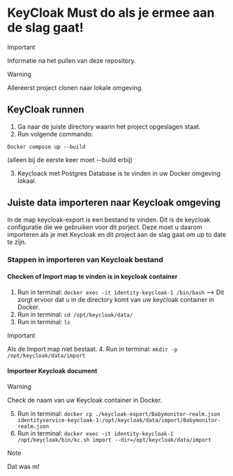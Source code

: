 # KeyCloak Must do als je ermee aan de slag gaat!

> [!IMPORTANT]  
> Informatie na het pullen van deze repository.

> [!WARNING]  
> Allereerst project clonen naar lokale omgeving.


## KeyCloak runnen

1. Ga naar de juiste directory waarin het project opgeslagen staat.
2. Run volgende commando: 

```Docker compose up --build``` 

(alleen bij de eerste keer moet --build erbij)

3. Keycloack met Postgres Database is te vinden in uw Docker omgeving lokaal.

## Juiste data importeren naar Keycloak omgeving

In de map keycloak-export is een bestand te vinden. Dit is de keycloak configuratie die we gebruiken voor dit porject. Deze moet u daarom importeren als je met Keycloak en dit project aan de slag gaat om up to date te zijn.

### Stappen in importeren van Keycloak bestand

#### Checken of Import map te vinden is in keycloak container

1. Run in terminal: ```docker exec -it identity-keycloak-1 /bin/bash``` --> Dit zorgt ervoor dat u in de directory komt van uw keycloak container in Docker.
2. Run in terminal: ```cd /opt/keycloak/data/``` 
3. Run in terminal: ```ls```

> [!IMPORTANT]  
> Als de Import map niet bestaat.
> 4. Run in terminal: ```mkdir -p /opt/keycloak/data/import```

#### Importeer Keycloak document

> [!WARNING]  
> Check de naam van uw Keycloak container in Docker.

5. Run in terminal: ```docker cp ./keycloak-export/Babymonitor-realm.json identityservice-keycloak-1:/opt/keycloak/data/import/Babymonitor-realm.json```
6. Run in terminal: ```docker exec -it identity-keycloak-1 /opt/keycloak/bin/kc.sh import --dir=/opt/keycloak/data/import```

> [!NOTE]  
> Dat was m!
